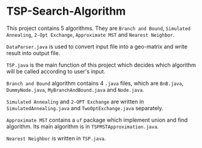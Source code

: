 # TSP-Search-Algorithm

This project contains 5 algorithms. They are `Branch and Bound`, `Simulated Annealing`, `2-Opt Exchange`, `Approximate MST` and `Nearest Neighbor`.

`DataParser.java` is used to convert input file into a geo-matrix and write result into output file.

`TSP.java` is the main function of this project which decides which algorithm will be called according to user's input.

`Branch and Bound` algorithm contains 4 `.java` files, which are `BnB.java`, `DummyNode.java`, `MyBranchAndBound.java` and `Node.java`.

`Simulated Annealing` and `2-OPT Exchange` are written in `SimulatedAnnealing.java` and `TwoOptExchange.java` separately.

`Approximate MST` contains a `uf` package which implement union and find algorithm. Its main algorithm is in `TSPMSTApproximation.java`.

`Nearest Neighbor` is written in `TSP.java`.



